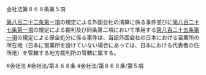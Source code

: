 会社法第８６８条第５項

[第八百二十二条第一項](会社法＿＿＿＿第８２２条第１項)の規定による外国会社の清算に係る事件並びに[第八百二十七条第一項](会社法＿＿＿＿第８２７条第１項)の規定による裁判及び同条第二項において準用する[第八百二十五条第一項](会社法＿＿＿＿第８２５条第１項)の規定による保全処分に係る事件は、当該外国会社の日本における営業所の所在地（日本に営業所を設けていない場合にあっては、日本における代表者の住所地）を管轄する地方裁判所の管轄に属する。

#会社法
#会社法/第８６８条
#会社法/第８６８条/第５項
